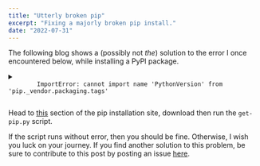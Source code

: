 ```yaml
---
title: "Utterly broken pip"
excerpt: "Fixing a majorly broken pip install."
date: "2022-07-31"
---
```


The following blog shows a (possibly not _the_) solution to the error I once encountered below, while installing a PyPI package.

<details>
    <summary>
        <code>
        ImportError: cannot import name 'PythonVersion' from 'pip._vendor.packaging.tags'
        </code>
    </summary>

```
Traceback (most recent call last):
  File "/usr/bin/pip", line 5, in <module>
    from pip._internal.cli.main import main
  File "/usr/lib/python3.10/site-packages/pip/_internal/cli/main.py", line 9, in <module>
    from pip._internal.cli.autocompletion import autocomplete
  File "/usr/lib/python3.10/site-packages/pip/_internal/cli/autocompletion.py", line 10, in <module>
    from pip._internal.cli.main_parser import create_main_parser
  File "/usr/lib/python3.10/site-packages/pip/_internal/cli/main_parser.py", line 8, in <module>
    from pip._internal.cli import cmdoptions
  File "/usr/lib/python3.10/site-packages/pip/_internal/cli/cmdoptions.py", line 29, in <module>
    from pip._internal.models.target_python import TargetPython
  File "/usr/lib/python3.10/site-packages/pip/_internal/models/target_python.py", line 6, in <module>
    from pip._internal.utils.compatibility_tags import get_supported, version_info_to_nodot
  File "/usr/lib/python3.10/site-packages/pip/_internal/utils/compatibility_tags.py", line 7, in <module>
    from pip._vendor.packaging.tags import (
ImportError: cannot import name 'PythonVersion' from 'pip._vendor.packaging.tags' (/home/xithrius/.local/lib/python3.10/site-packages/packaging/tags.py)
```

</details>

Head to [this](https://pip.pypa.io/en/stable/installation/#get-pip-py) section of the pip installation site, download then run the `get-pip.py` script.

If the script runs without error, then you should be fine. Otherwise, I wish you luck on your journey. If you find another solution to this problem, be sure to contribute to this post by posting an issue [here](https://github.com/Xithrius/xithrius.cloud/issues/new).
